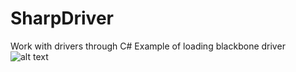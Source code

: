 # SharpDriver
Work with drivers through C#
Example of loading blackbone driver
<br>
![alt text](https://github.com/KleskBY/SharpDriver/blob/master/img.jpg?raw=true)